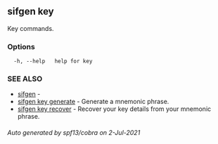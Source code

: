 ## sifgen key

Key commands.

### Options

```
  -h, --help   help for key
```

### SEE ALSO

* [sifgen](sifgen.md)	 - 
* [sifgen key generate](sifgen_key_generate.md)	 - Generate a mnemonic phrase.
* [sifgen key recover](sifgen_key_recover.md)	 - Recover your key details from your mnemonic phrase.

###### Auto generated by spf13/cobra on 2-Jul-2021
